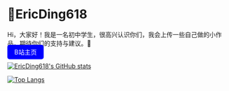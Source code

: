 # 🎨EricDing618
Hi，大家好！我是一名初中学生，很高兴认识你们，我会上传一些自己做的小作品，期待你们的支持与建议。🤗  
<a href="https://space.bilibili.com/696034939" style="padding:8px 16px; background:blue; color:white; border-radius:5px; text-decoration:none">B站主页</a>

[![EricDing618's GitHub stats](https://github-readme-stats.vercel.app/api?username=EricDing618)](https://githubfast.com/EricDing618/github-readme-stats)  

[![Top Langs](https://github-readme-stats.vercel.app/api/top-langs/?username=EricDing618)](https://githubfast.com/EricDing618/github-readme-stats)
